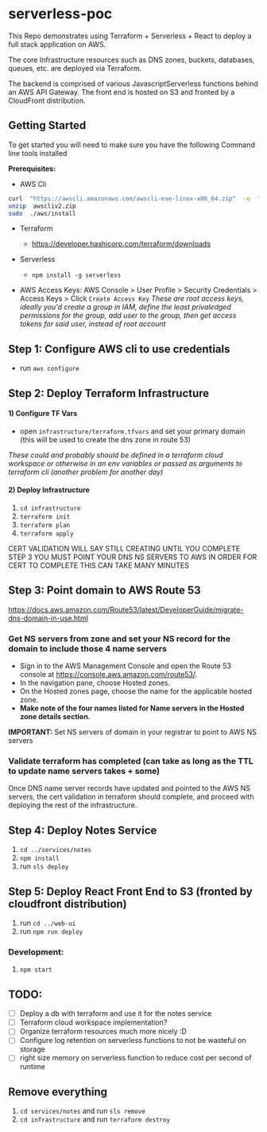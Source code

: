 
  

# serverless-poc

This Repo demonstrates using Terraform + Serverless + React to deploy a full stack application on AWS.

The core Infrastructure resources such as DNS zones, buckets, databases, queues, etc. are deployed via Terraform.

The backend is comprised of various JavascriptServerless functions behind an AWS API Gateway. The front end is hosted on S3 and fronted by a CloudFront distribution.

  

## Getting Started
To get started you will need to make sure you have the following Command line tools installed

**Prerequisites:**

- AWS Cli
```sh
curl  "https://awscli.amazonaws.com/awscli-exe-linux-x86_64.zip"  -o  "awscliv2.zip"
unzip  awscliv2.zip
sudo  ./aws/install
```
- Terraform
  - https://developer.hashicorp.com/terraform/downloads
- Serverless
  -  `npm install -g serverless`

 - AWS Access Keys:
AWS Console > User Profile > Security Credentials > Access Keys > Click `Create Access Key`
*These are root access keys, ideally you'd create a group in IAM, define the least privaledged permissions for the group, add user to the group, then get access tokens for said user, instead of root account*

## Step 1: Configure AWS cli to use credentials
- run `aws configure`

## Step 2: Deploy Terraform Infrastructure
#### 1) Configure TF Vars
- open `infrastructure/terraform.tfvars` and set your primary domain (this will be used to create the dns zone in route 53)

*These could and probably should be defined in a terraform cloud workspace or otherwise in an env variables or passed as arguments to terraform cli (another problem for another day)*

#### 2) Deploy Infrastructure
1)  `cd infrastructure`
2)  `terraform init`
3)  `terraform plan`
4)  `terraform apply`

CERT VALIDATION WILL SAY STILL CREATING UNTIL YOU COMPLETE STEP 3
YOU MUST POINT YOUR DNS NS SERVERS TO AWS IN ORDER FOR CERT TO COMPLETE
THIS CAN TAKE MANY MINUTES

## Step 3: Point domain to AWS Route 53
https://docs.aws.amazon.com/Route53/latest/DeveloperGuide/migrate-dns-domain-in-use.html

### Get NS servers from zone and set your NS record for the domain to include those 4 name servers
- Sign in to the AWS Management Console and open the Route 53 console at https://console.aws.amazon.com/route53/.
- In the navigation pane, choose Hosted zones.
- On the Hosted zones page, choose the name for the applicable hosted zone.
- **Make note of the four names listed for Name servers in the Hosted zone details section.**

**IMPORTANT:** Set NS servers of domain in your registrar to point to AWS NS servers

### Validate terraform has completed (can take as long as the TTL to update name servers takes + some)
Once DNS name server records have updated and pointed to the AWS NS servers, the cert validation in terraform should complete, and proceed with deploying the rest of the infrastructure.

## Step 4: Deploy Notes Service
1)  `cd ../services/notes`
2)  `npm install`
3) run `sls deploy`

## Step 5: Deploy React Front End to S3 (fronted by cloudfront distribution)
1) run `cd ../web-ui`
2) run `npm run deploy`

### Development:
1)  `npm start`

## TODO:

- [ ] Deploy a db with terraform and use it for the notes service
- [ ] Terraform cloud workspace implementation?
- [ ] Organize terraform resources much more nicely :D
- [ ] Configure log retention on serverless functions to not be wasteful on storage
- [ ] right size memory on serverless function to reduce cost per second of runtime

## Remove everything
1) `cd services/notes` and run `sls remove`
2) `cd infrastructure` and run `terraform destroy`